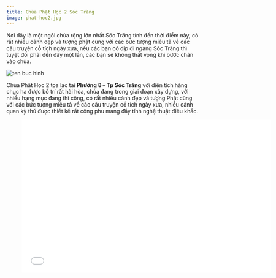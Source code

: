 ```yaml
---
title: Chùa Phật Học 2 Sóc Trăng
image: phat-hoc2.jpg
---
```


Nơi đây là một ngôi chùa rộng lớn nhất Sóc Trăng tính đến thời điểm này, có rất nhiều cảnh đẹp và tượng phật cùng với các bức tượng miêu tả về các câu truyện cỗ tích ngày xưa, nếu các bạn có dịp đi ngang Sóc Trăng thì tuyệt đối phải đến đây một lần, các bạn sẽ không thất vọng khi bước chân vào chùa.

![ten buc hinh](https://i.ytimg.com/vi/WZHFp7QtW78/maxresdefault.jpg "ten buc hinh")

Chùa Phật Học 2 tọa lạc tại **Phường 8 – Tp Sóc Trăng** với diện tích hàng chục ha được bố trí rất hài hòa, chùa đang trong giai đoạn xây dựng, với nhiều hạng mục đang thi công, có rất nhiều cảnh đẹp và tượng Phật cùng với các bức tượng miêu tả về các câu truyện cỗ tích ngày xưa, nhiều cảnh quan kỳ thú được thiết kế rất công phu mang đầy tính nghệ thuật điêu khắc.


<figure><iframe width="650" height="400" src="//www.youtube-nocookie.com/embed/AkJSPfd6XxY" frameborder="0" allowfullscreen></iframe></figure>
